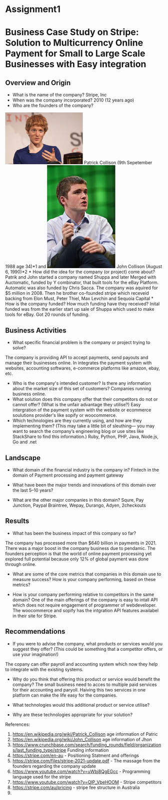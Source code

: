 # Assignment1
# Business Case Study on Stripe: Solution to Multicurrency Online Payment for Small to Large Scale Businesses with Easy integration

## Overview and Origin

* What is the name of the company?
Stripe, Inc
* When was the company incorporated?
2010 (12 years ago)
* Who are the founders of the company?
<img src="Patrick_Collison.jpg" width="248">
Patrick Collison (9th Sepetember 1988 age 34)*1 and 
<img src="John Collison.jpg" width="218">
John Collison (August 6, 1990)*2
* How did the idea for the company (or project) come about?
Patrik and John started a company named Shuppa and later Merged with Auctomatic, funded by Y combinator, that built tools for the eBay Platform. Automatic was also funded by Chris Sacca. The company was aquired for $5 million in 2008. Then he brother co-founded stripe which receveid backing from Elon Must, Peter Thiel, Max Levchin and Sequoia Capital 
* How is the company funded? How much funding have they received?
Inital funded was from the earlier start up sale of Shuppa which used to make tools for eBay. Got 20 rounds of funding. 

## Business Activities

* What specific financial problem is the company or project trying to solve?

The company is providing API to accept payments, send payouts and manage their businesses online. In integrates the payment system with websites, accounting softwares, e-commerce platforms like amazon, ebay, etc.  

* Who is the company's intended customer?  Is there any information about the market size of this set of customers?
Companies running business online. 
* What solution does this company offer that their competitors do not or cannot offer? (What is the unfair advantage they utilise?)
Easy intergration of the payment system with the website or ecommerce soulutions provider's like sopify or woocommerce. 
* Which technologies are they currently using, and how are they implementing them? (This may take a little bit of sleuthing–– you may want to search the company’s engineering blog or use sites like StackShare to find this information.)
Ruby, Python, PHP, Java, Node.js, Go and .net 

## Landscape

* What domain of the financial industry is the company in?
Fintech in the domain of Payment processing and payment gateway
* What have been the major trends and innovations of this domain over the last 5–10 years?

* What are the other major companies in this domain?
Squre, Pay Junction, Paypal Braintree, Wepay, Durango, Adyen, 2checkouts


## Results

* What has been the business impact of this company so far?

The company has processed more than $640 billion in payments in 2021. There was a major boost in the company business due to pendamic. The founders perception is that the world of online payment processing yet explored full potential because only 12% of global payment was done through online. 

* What are some of the core metrics that companies in this domain use to measure success? How is your company performing, based on these metrics?

* How is your company performing relative to competitors in the same domain?
One of the main offerings of the company is easy to intall API which does not require engagement of programmer of webdeveloper. The woocommerce and sopify has the intgration API features availabel in their site for Stripe. 

## Recommendations

* If you were to advise the company, what products or services would you suggest they offer? (This could be something that a competitor offers, or use your imagination!)

The copany can offer payroll and accounting system which now they help to integrate with the existing systems. 

* Why do you think that offering this product or service would benefit the company?
The small business need to acces to multiple paid services for their accounting and paryoll. Haiving this two services in one platform can make the life easy for the companies. 
* What technologies would this additional product or service utilise?

* Why are these technologies appropriate for your solution?


References: 
1. https://en.wikipedia.org/wiki/Patrick_Collison age information of Patric 
2. https://en.wikipedia.org/wiki/John_Collison age information of Jhon
3. https://www.crunchbase.com/search/funding_rounds/field/organizations/last_funding_type/stripe Funding information
4. https://stripe.com/en-au - Positioning Statment and offerings
5. https://stripe.com/files/stripe-2021-update.pdf - The massage from the founders regarding the company update 
6. https://www.youtube.com/watch?v=uWbj8QgEGcc - Programming language used for the stripe
7. https://www.youtube.com/watch?v=QIP_VbeHOOM - Stripe competitors 
8. https://stripe.com/au/pricing - stripe fee structure in Australia 
9. 
